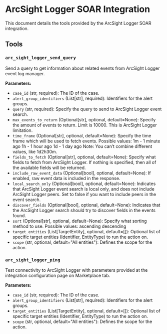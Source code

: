 # ArcSight Logger SOAR Integration

This document details the tools provided by the ArcSight Logger SOAR integration.

## Tools

### `arc_sight_logger_send_query`

Send a query to get information about related events from ArcSight Logger event log manager.

**Parameters:**

*   `case_id` (str, required): The ID of the case.
*   `alert_group_identifiers` (List[str], required): Identifiers for the alert groups.
*   `query` (str, required): Specify the query to send to ArcSight Logger event search.
*   `max_events_to_return` (Optional[str], optional, default=None): Specify the amount of events to return. Limit is 10000. This is ArcSight Logger limitation.
*   `time_frame` (Optional[str], optional, default=None): Specify the time frame which will be used to fetch events.
    Possible values:
    1m - 1 minute ago
    1h - 1 hour ago
    1d - 1 day ago
    Note: You can’t combine different values, like 1d2h30m.
*   `fields_to_fetch` (Optional[str], optional, default=None): Specify what fields to fetch from ArcSight Logger. If nothing is specified, then all of the available fields will be returned.
*   `include_raw_event_data` (Optional[bool], optional, default=None): If enabled, raw event data is included in the response.
*   `local_search_only` (Optional[bool], optional, default=None): Indicates that ArcSight Logger event search is local only, and does not include ArcSight Logger peers. Set to false if you want to include peers in the event search.
*   `discover_fields` (Optional[bool], optional, default=None): Indicates that the ArcSight Logger search should try to discover fields in the events found.
*   `sort` (Optional[str], optional, default=None): Specify what sorting method to use.
    Possible values:
    ascending
    descending
*   `target_entities` (List[TargetEntity], optional, default=[]): Optional list of specific target entities (Identifier, EntityType) to run the action on.
*   `scope` (str, optional, default="All entities"): Defines the scope for the action.

### `arc_sight_logger_ping`

Test connectivity to ArcSight Logger with parameters provided at the integration configuration page on Marketplace tab.

**Parameters:**

*   `case_id` (str, required): The ID of the case.
*   `alert_group_identifiers` (List[str], required): Identifiers for the alert groups.
*   `target_entities` (List[TargetEntity], optional, default=[]): Optional list of specific target entities (Identifier, EntityType) to run the action on.
*   `scope` (str, optional, default="All entities"): Defines the scope for the action.
